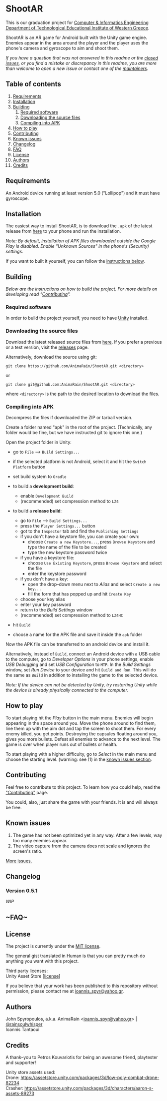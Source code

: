 # ShootAR
This is our graduation project for [Computer & Informatics Engineering Department of Technological Educational
Institute of Western Greece](http://www.cied.teiwest.gr).

ShootAR is an AR game for Android built with the Unity game engine. Enemies appear in the area around the player
and the player uses the phone's camera and gyroscope to aim and shoot them.

*If you have a question that was not answered in this readme or the
[closed issues](https://github.com/AnimaRain/ShootAR/issues?q=is%3Aclosed+label%3Aquestion), or you find a mistake
or discrepancy in this readme, you are more than welcome to open a new issue or contact one of the [maintainers](#authors).*

## Table of contents
1. [Requirements](#requirements)
2. [Installation](#installation)
3. [Building](#building)
   1. [Required software](#required-software)
   2. [Downloading the source files](#downloading-the-source-files)
   3. [Compiling into APK](#compiling-into-apk)
4. [How to play](#how-to-play)
5. [Contributing](#contributing)
6. [Known issues](#known-issues)
7. [Changelog](#changelog)
8. [FAQ](#faq)
9. [License](#license)
10. [Authors](#authors)
11. [Credits](#credits)

## Requirements
An Android device running at least version 5.0 ("Lollipop") and it must have gyroscope.

## Installation
The easiest way to install ShootAR, is to download the `.apk` of the latest release from
[here](https://github.com/AnimaRain/ShootAR/releases) to your phone and run the installation.

*Note: By default, installation of APK files downloaded outside the Google Play is disabled.
Enable "Unknown Sources" in the phone's (Security) settings.*

If you want to built it yourself, you can follow the [instructions below](#building).

## Building
*Below are the instructions on how to build the project. For more details on developing read
"[Contributing](docs/contributing.md)".*

### Required software
In order to build the project yourself, you need to have [Unity](https://unity3d.com/) installed.

### Downloading the source files
Download the latest released source files from [here](https://github.com/AnimaRain/ShootAR). If you prefer a previous
or a test version, visit the [releases](https://github.com/AnimaRain/ShootAR/releases) page.

Alternatively, download the source using git:
```
git clone https://github.com/AnimaRain/ShootAR.git <directory> 
```
or
```
git clone git@github.com:AnimaRain/ShootAR.git <directory>
```
where `<directory>` is the path to the desired location to download the files.

### Compiling into APK
Decompress the files if downloaded the ZIP or tarball version.

Create a folder named "apk" in the root of the project. (Technically, any folder would
be fine, but we have instructed git to ignore this one.)

Open the project folder in Unity:
* go to `File` –> `Build Settings...`
* if the selected platform is not Android, select it and hit the `Switch Platform` button
* set build system to `Gradle`

* to build a **development build**:
  * enable `Development Build`
  * (recommended) set compression method to `LZ4`
	
* to build a **release build**:
  * go to `File` –> `Build Settings...`
  * press the `Player Settings...` button
  * got to the `Inspector` tab and find the `Publishing Settings`
  * if you don't have a keystore file, you can create your own:
    * choose `Create a new Keystore...`, press `Browse Keystore` and type the name of the file to be created
    * type the new keystore password twice
  * if you have a keystore file:
    * choose `Use Existing Keystore`, press `Browse Keystore` and select the file
    * enter the keystore password
  * if you don't have a key:
    * open the drop–down menu next to *Alias* and select `Create a new key...`
    * fill the form that has popped up and hit `Create Key`
  * choose your key alias
  * enter your key password
  * return to the *Build Settings* window
  * (recommended) set compression method to `LZ4HC`
	
* hit `Build`
* choose a name for the APK file and save it inside the `apk` folder

Now the APK file can be transferred to an android device and install it.

Alternatively, instead of `Build`, connect an Android device with a USB cable to the computer, go to *Developer Options*
in your phone settings, enable *USB Debugging* and set *USB Configuration* to `MTP`. In the *Build Settings* window, set
*Run Device* to your device and hit `Build and Run`. This will do the same as `Build` in addition to installing the
game to the selected device.

*Note: If the device can not be detected by Unity, try restarting Unity while the device is already
physically connected to the computer.*

## How to play
To start playing hit the *Play* button in the main menu. Enemies will begin appearing in the space around you. Move
the phone around to find them, line them up with the aim dot and tap the screen to shoot them. For every enemy killed,
you get points. Destroying the capsules floating around you, gives you more bullets. Defeat all enemies to advance to the
next level. The game is over when player runs out of bullets or health.

To start playing with a higher difficulty, go to *Select* in the main menu and choose the starting level.
(warning: see (1) in the [known issues section](#known-issues).

## Contributing
Feel free to contribute to this project. To learn how you could help, read the ["Contributing"](/docs/contributing.md) page.

You could, also, just share the game with your friends. It is and will always be free.

## Known issues
1. The game has not been optimized yet in any way. After a few levels, way too many enemies appear.
2. The video capture from the camera does not scale and ignores the screen's ratio.

[More issues.](https://github.com/AnimaRain/ShootAR/issues)

## Changelog
### Version 0.5.1
*WIP*

## ~FAQ~

## License
The project is currently under the [MIT license](/LICENSE).<br/>

The general gist translated in Human is that you can pretty much do anything you want with this project.

Third party licenses:<br/>
Unity Asset Store \[[license](https://unity3d.com/legal/as_terms)\]<br/>

If you believe that your work has been published to this repository without permission, please contact me at
ioannis_spyr@yahoo.gr.

## Authors
John Spyropoulos, a.k.a. AnimaRain \<ioannis_spyr@yahoo.gr\> | [@rainsoulwhisper](https://twitter.com/rainsoulwhisper)<br/>
Ioannis Tantaoui

## Credits
A thank–you to Petros Kouvariotis for being an awesome friend, playtester and supporter!

Unity store assets used:<br/>
Drone: https://assetstore.unity.com/packages/3d/low-poly-combat-drone-82234<br/>
Crasher: https://assetstore.unity.com/packages/3d/characters/aaron-s-assets-89273
